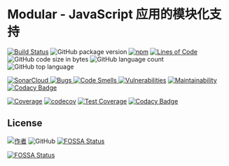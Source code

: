 # Modular - JavaScript 应用的模块化支持

[![Build Status](https://travis-ci.org/han-feng/modular.svg?branch=master)](https://travis-ci.org/han-feng/modular)
![GitHub package version](https://img.shields.io/github/package-json/v/han-feng/modular.svg)
[![npm](https://img.shields.io/npm/v/modular-core.svg)](https://www.npmjs.com/package/modular-core)
[![Lines of Code](https://sonarcloud.io/api/project_badges/measure?project=han-feng_modular&metric=ncloc)](https://sonarcloud.io/dashboard?id=han-feng_modular)
![GitHub code size in bytes](https://img.shields.io/github/languages/code-size/han-feng/modular.svg)
![GitHub language count](https://img.shields.io/github/languages/count/han-feng/modular.svg)
![GitHub top language](https://img.shields.io/github/languages/top/han-feng/modular.svg)

[![SonarCloud](https://sonarcloud.io/api/project_badges/measure?project=han-feng_modular&metric=alert_status)
![Bugs](https://sonarcloud.io/api/project_badges/measure?project=han-feng_modular&metric=bugs)
![Code Smells](https://sonarcloud.io/api/project_badges/measure?project=han-feng_modular&metric=code_smells)
![Vulnerabilities](https://sonarcloud.io/api/project_badges/measure?project=han-feng_modular&metric=vulnerabilities)](https://sonarcloud.io/dashboard?id=han-feng_modular)
[![Maintainability](https://api.codeclimate.com/v1/badges/81ee4ea8619795c3df9f/maintainability)](https://codeclimate.com/github/han-feng/modular/maintainability)
[![Codacy Badge](https://api.codacy.com/project/badge/Grade/aaaecaba7c4c4b559741b37704ec8f82)](https://www.codacy.com/app/han-feng/modular?utm_source=github.com&utm_medium=referral&utm_content=han-feng/modular&utm_campaign=Badge_Grade)

[![Coverage](https://sonarcloud.io/api/project_badges/measure?project=han-feng_modular&metric=coverage)](https://sonarcloud.io/dashboard?id=han-feng_modular)
[![codecov](https://codecov.io/gh/han-feng/modular/branch/master/graph/badge.svg)](https://codecov.io/gh/han-feng/modular)
[![Test Coverage](https://api.codeclimate.com/v1/badges/81ee4ea8619795c3df9f/test_coverage)](https://codeclimate.com/github/han-feng/modular/test_coverage)
[![Codacy Badge](https://api.codacy.com/project/badge/Coverage/aaaecaba7c4c4b559741b37704ec8f82)](https://www.codacy.com/app/han-feng/modular?utm_source=github.com&utm_medium=referral&utm_content=han-feng/modular&utm_campaign=Badge_Coverage)

## License

[![作者](https://img.shields.io/badge/%E4%BD%9C%E8%80%85-han__feng%40foxmail.com-red.svg?style=social&logo=github)](mailto:han_feng@foxmail.com)
![GitHub](https://img.shields.io/github/license/han-feng/modular.svg)
[![FOSSA Status](https://app.fossa.io/api/projects/git%2Bgithub.com%2Fhan-feng%2Fmodular.svg?type=shield)](https://app.fossa.io/projects/git%2Bgithub.com%2Fhan-feng%2Fmodular?ref=badge_shield)

[![FOSSA Status](https://app.fossa.io/api/projects/git%2Bgithub.com%2Fhan-feng%2Fmodular.svg?type=large)](https://app.fossa.io/projects/git%2Bgithub.com%2Fhan-feng%2Fmodular?ref=badge_large)
